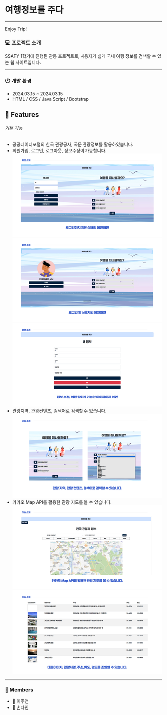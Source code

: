 # 여행정보를 주다
---
Enjoy Trip!

### 💻 프로젝트 소개
SSAFY 1학기에 진행된 관통 프로젝트로, 사용자가 쉽게 국내 여행 정보를 검색할 수 있는 웹 사이트입니다.


---
### 🕐 개발 환경
- 2024.03.15 ~ 2024.03.15
- HTML  / CSS / Java Script / Bootstrap
## 📝 Features
###### 기본 기능
- 공공데이터포털의 한국 관광공사, 국문 관광정보를 활용하였습니다.
- 회원가입, 로그인, 로그아웃, 정보수정이 가능합니다.
![003](assets/img/imgs/003.jpg)
![004](assets/img/imgs/004.jpg)
![005](assets/img/imgs/005.jpg)
- 관광지역, 관광컨텐츠, 검색어로 검색할 수 있습니다.
![006](assets/img/imgs/006.jpg)
- 카카오 Map API를 활용한 관광 지도를 볼 수 있습니다.
![007](assets/img/imgs/007.jpg)
![008](assets/img/imgs/008.jpg)
---
### 🏃 Members
- 👨 이주연
- 👩 손다인

